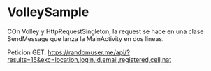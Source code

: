 # VolleySample

COn Volley y HttpRequestSingleton, la request se hace en una clase SendMessage que lanza la MainActivity en dos lineas.

Peticion GET:
https://randomuser.me/api/?results=15&exc=location,login,id,email,registered,cell,nat